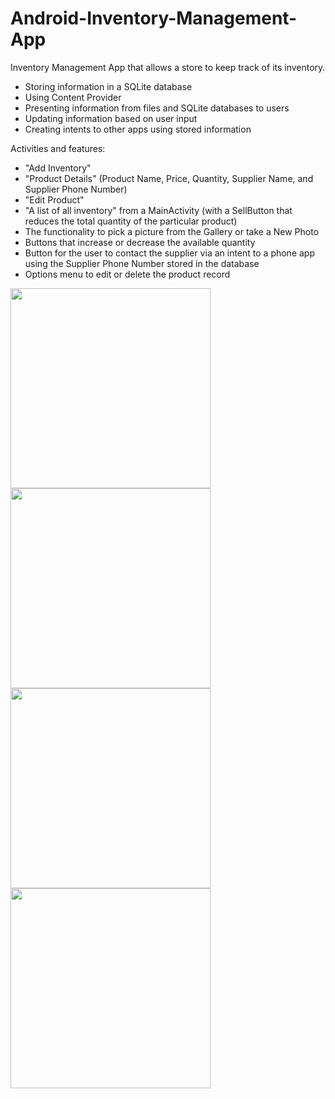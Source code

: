 # Android-Inventory-Management-App

Inventory Management App that allows a store to keep track of its inventory.

- Storing information in a SQLite database
- Using Content Provider
- Presenting information from files and SQLite databases to users
- Updating information based on user input
- Creating intents to other apps using stored information

Activities and features:
- "Add Inventory"
- "Product Details" (Product Name, Price, Quantity, Supplier Name, and Supplier Phone Number)
- "Edit Product"
- "A list of all inventory" from a MainActivity (with a SellButton that reduces the total quantity of the particular product)
- The functionality to pick a picture from the Gallery or take a New Photo
- Buttons that increase or decrease the available quantity 
- Button for the user to contact the supplier via an intent to a phone app using the Supplier Phone Number stored in the database
- Options menu to edit or delete the product record

<img src="https://whitelistnews.com/wp-content/uploads/2018/08/main_list_screen.png" width="320"><img hspace="30"/><img src="https://whitelistnews.com/wp-content/uploads/2018/08/edit_screen.png" width="320">
<img src="https://whitelistnews.com/wp-content/uploads/2018/08/details_screen_change_quantity.png" width="320"><img hspace="30"/><img src="https://whitelistnews.com/wp-content/uploads/2018/08/add_product_screen.png" width="320">
